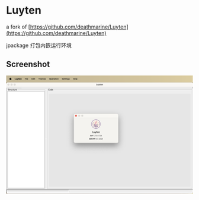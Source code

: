 Luyten
======


a fork of [https://github.com/deathmarine/Luyten](https://github.com/deathmarine/Luyten)


jpackage 打包内嵌运行环境


## Screenshot
![Screen](./screen.png)


